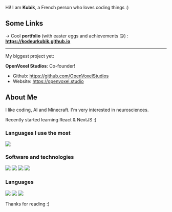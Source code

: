 Hi! I am <strong>Kubik</strong>, a French person who loves coding things :)

## Some Links

-> Cool **portfolio** (with easter eggs and achievements 🙃) : **https://kodeurkubik.github.io**

---

My biggest project yet:

**OpenVoxel Studios**: Co-founder!
- Github: https://github.com/OpenVoxelStudios
- Website: https://openvoxel.studio

## About Me
I like coding, AI and Minecraft. I'm very interested in neurosciences.

Recently started learning React & NextJS :)


### Languages I use the most
<img src="https://github-readme-stats.vercel.app/api/top-langs/?username=kodeurkubik&theme=midnight-purple">


### Software and technologies
<div>
  <img src="https://img.shields.io/badge/Visual%20Studio%20Code-0078d7.svg?style=for-the-badge&logo=visual-studio-code&logoColor=white">
  <img src="https://img.shields.io/badge/-Stackoverflow-FE7A16?style=for-the-badge&logo=stack-overflow&logoColor=white">
  <img src="https://img.shields.io/badge/github-%23121011.svg?style=for-the-badge&logo=github&logoColor=white">
  <img src="https://img.shields.io/badge/adobe-%23FF0000.svg?style=for-the-badge&logo=adobe&logoColor=white">
</div>

### Languages
<div>
  <img src="https://img.shields.io/badge/TypeScript-3178C6?style=flat&logo=typescript&logoColor=white">
  <img src="https://img.shields.io/badge/JavaScript-323330?style=flat&logo=javascript&logoColor=F7DF1E">
  <img src="https://img.shields.io/badge/Python-3776AB?style=flat&logo=python&logoColor=white">
</div>


Thanks for reading :)
